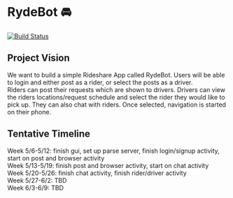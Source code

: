 # RydeBot :oncoming_automobile:
[![Build Status](https://travis-ci.org/zedtang/RydeBot.svg?branch=master)](https://travis-ci.org/zedtang/RydeBot)


## Project Vision  
We want to build a simple Rideshare App called RydeBot. Users will be able to login and either post as a rider, or select the posts as a driver.   
Riders can post their requests which are shown to drivers. Drivers can view the riders locations/request schedule and select the rider they would like to pick up. They can also chat with riders. Once selected, navigation is started on their phone.

## Tentative Timeline
Week 5/6-5/12: finish gui, set up parse server, finish login/signup activity, start on post and browser activity  
Week 5/13-5/19: finish post and browser activity, start on chat activity  
Week 5/20-5/26: finish chat activity, finish rider/driver activity  
Week 5/27-6/2: TBD  
Week 6/3-6/9: TBD  

